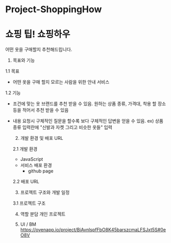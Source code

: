 ﻿# Project-ShoppingHow 
# 쇼핑 팁! 쇼핑하우
어떤 옷을 구매할지 추천해드립니다.

1. 목표와 기능

1.1 목표
- 어떤 옷을 구매 할지 모르는 사람을 위한 안내 서비스

1.2 기능
- 조건에 맞는 옷 브랜드를 추천 받을 수 있음.
    원하는 상품 종류, 가격대, 착용 할 장소 등을 적어서 추천 받을 수 있음
  
- 내용 요청시 구체적인 질문을 할수록 보다 구체적인 답변을 얻을 수 있음.
  ex) 상품 종류 입력란에 "신발과 자켓 그리고 비슷한 옷들" 입력


    2. 개발 환경 및 배포 URL
    
    2.1 개발 환경
    - JavaScript
    - 서비스 배포 환경
        - github page

    2.2 배포 URL

    3. 프로젝트 구조와 개발 일정

    3.1 프로젝트 구조

    4. 역할 분담
    개인 프로젝트


    6. UI / BM
       https://ovenapp.io/project/BiAvnlspfFbO8K45barszcmaLFSJxt5S#0eO8V
      
